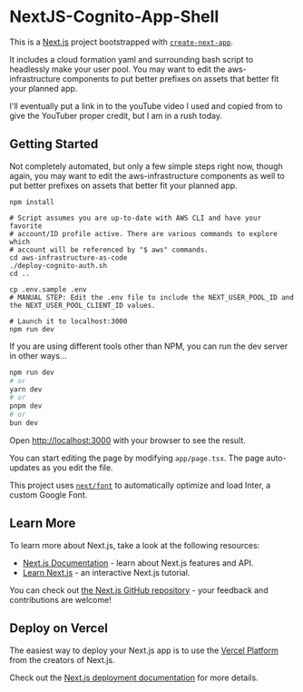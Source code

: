 # NextJS-Cognito-App-Shell #

This is a [Next.js](https://nextjs.org/) project bootstrapped with [`create-next-app`](https://github.com/vercel/next.js/tree/canary/packages/create-next-app).

It includes a cloud formation yaml and surrounding bash script to headlessly make your user pool. You may want to edit the aws-infrastructure components to put better prefixes on assets that better fit your planned app.

I'll eventually put a link in to the youTube video I used and copied from to give the YouTuber proper credit, but I am in a rush today.

## Getting Started

Not completely automated, but only a few simple steps right now, though again, you may want to edit the aws-infrastructure components as well to put better prefixes on assets that better fit your planned app.
```
npm install

# Script assumes you are up-to-date with AWS CLI and have your favorite 
# account/ID profile active. There are various commands to explore which 
# account will be referenced by "$ aws" commands.
cd aws-infrastructure-as-code
./deploy-cognito-auth.sh
cd ..

cp .env.sample .env
# MANUAL STEP: Edit the .env file to include the NEXT_USER_POOL_ID and the NEXT_USER_POOL_CLIENT_ID values.

# Launch it to localhost:3000
npm run dev
```

If you are using different tools other than NPM, you can run the dev server in other ways...

```bash
npm run dev
# or
yarn dev
# or
pnpm dev
# or
bun dev
```

Open [http://localhost:3000](http://localhost:3000) with your browser to see the result.

You can start editing the page by modifying `app/page.tsx`. The page auto-updates as you edit the file.

This project uses [`next/font`](https://nextjs.org/docs/basic-features/font-optimization) to automatically optimize and load Inter, a custom Google Font.

## Learn More

To learn more about Next.js, take a look at the following resources:

- [Next.js Documentation](https://nextjs.org/docs) - learn about Next.js features and API.
- [Learn Next.js](https://nextjs.org/learn) - an interactive Next.js tutorial.

You can check out [the Next.js GitHub repository](https://github.com/vercel/next.js/) - your feedback and contributions are welcome!

## Deploy on Vercel

The easiest way to deploy your Next.js app is to use the [Vercel Platform](https://vercel.com/new?utm_medium=default-template&filter=next.js&utm_source=create-next-app&utm_campaign=create-next-app-readme) from the creators of Next.js.

Check out the [Next.js deployment documentation](https://nextjs.org/docs/deployment) for more details.
